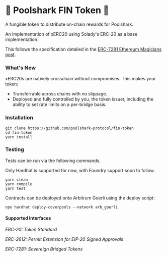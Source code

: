 # 🦈 Poolshark FIN Token 🦈
A fungible token to distribute on-chain rewards for Poolshark.

An implementation of xERC20 using Solady's ERC-20 as a base implementation. 

This follows the specification detailed in the [ERC-7281 Ethereum Magicians post](https://ethereum-magicians.org/t/erc-7281-sovereign-bridged-tokens/14979).

### What's New 
xERC20s are natively crosschain without compromises. This makes your token:

* Transferrable across chains with no slippage.
* Deployed and fully controlled by you, the token issuer, including the ability to set rate limits on a per-bridge basis.

### Installation
```
git clone https://github.com/poolshark-protocol/fin-token
cd fin-token
yarn install
```

### Testing
Tests can be run via the following commands.

Only Hardhat is supported for now, with Foundry support soon to follow.
```
yarn clean
yarn compile
yarn test
```

Contracts can be deployed onto Arbitrum Goerli using the deploy script:
```
npx hardhat deploy-coverpools --network arb_goerli
```

#### Supported Interfaces

_ERC-20: Token Standard_

_ERC-2612: Permit Extension for EIP-20 Signed Approvals_

_ERC-7281: Sovereign Bridged Tokens_

